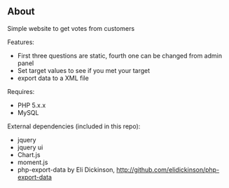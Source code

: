 ## About

Simple website to get votes from customers


Features:
 - First three questions are static, fourth one can be changed from admin panel
 - Set target values to see if you met your target
 - export data to a XML file
 
Requires:
 - PHP 5.x.x
 - MySQL

External dependencies (included in this repo):
 - jquery
 - jquery ui
 - Chart.js
 - moment.js
 - php-export-data by Eli Dickinson, http://github.com/elidickinson/php-export-data
